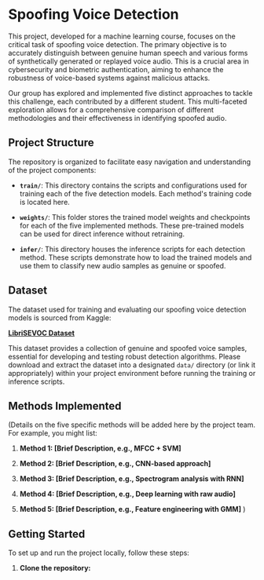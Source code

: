# Spoofing Voice Detection

This project, developed for a machine learning course, focuses on the critical task of spoofing voice detection. The primary objective is to accurately distinguish between genuine human speech and various forms of synthetically generated or replayed voice audio. This is a crucial area in cybersecurity and biometric authentication, aiming to enhance the robustness of voice-based systems against malicious attacks.

Our group has explored and implemented five distinct approaches to tackle this challenge, each contributed by a different student. This multi-faceted exploration allows for a comprehensive comparison of different methodologies and their effectiveness in identifying spoofed audio.

## Project Structure

The repository is organized to facilitate easy navigation and understanding of the project components:

* **`train/`**: This directory contains the scripts and configurations used for training each of the five detection models. Each method's training code is located here.

* **`weights/`**: This folder stores the trained model weights and checkpoints for each of the five implemented methods. These pre-trained models can be used for direct inference without retraining.

* **`infer/`**: This directory houses the inference scripts for each detection method. These scripts demonstrate how to load the trained models and use them to classify new audio samples as genuine or spoofed.

## Dataset

The dataset used for training and evaluating our spoofing voice detection models is sourced from Kaggle:

[**LibriSEVOC Dataset**](https://www.kaggle.com/datasets/trinhhaphuong/librisevoc)

This dataset provides a collection of genuine and spoofed voice samples, essential for developing and testing robust detection algorithms. Please download and extract the dataset into a designated `data/` directory (or link it appropriately) within your project environment before running the training or inference scripts.

## Methods Implemented

(Details on the five specific methods will be added here by the project team. For example, you might list:

1. **Method 1: [Brief Description, e.g., MFCC + SVM]**

2. **Method 2: [Brief Description, e.g., CNN-based approach]**

3. **Method 3: [Brief Description, e.g., Spectrogram analysis with RNN]**

4. **Method 4: [Brief Description, e.g., Deep learning with raw audio]**

5. **Method 5: [Brief Description, e.g., Feature engineering with GMM]**
   )

## Getting Started

To set up and run the project locally, follow these steps:

1. **Clone the repository:**